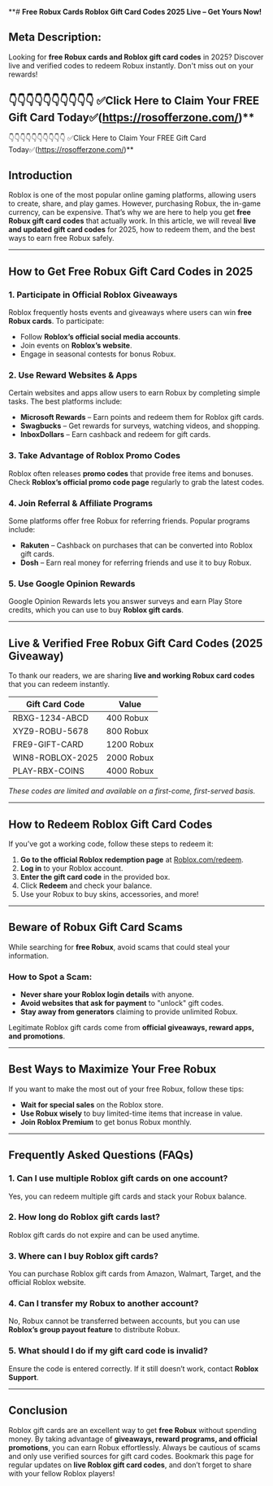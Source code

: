 **# **Free Robux Cards Roblox Gift Card Codes 2025 Live – Get Yours Now!**

## **Meta Description:**
Looking for **free Robux cards and Roblox gift card codes** in 2025? Discover live and verified codes to redeem Robux instantly. Don't miss out on your rewards!

👇👇👇👇👇👇👇👇👇👇
✅Click Here to Claim Your FREE Gift Card Today✅(https://rosofferzone.com/)**
---
👇👇👇👇👇👇👇👇👇👇
✅Click Here to Claim Your FREE Gift Card Today✅(https://rosofferzone.com/)**

## **Introduction**
Roblox is one of the most popular online gaming platforms, allowing users to create, share, and play games. However, purchasing Robux, the in-game currency, can be expensive. That’s why we are here to help you get **free Robux gift card codes** that actually work. In this article, we will reveal **live and updated gift card codes** for 2025, how to redeem them, and the best ways to earn free Robux safely.

---

## **How to Get Free Robux Gift Card Codes in 2025**

### **1. Participate in Official Roblox Giveaways**
Roblox frequently hosts events and giveaways where users can win **free Robux cards**. To participate:
- Follow **Roblox’s official social media accounts**.
- Join events on **Roblox’s website**.
- Engage in seasonal contests for bonus Robux.

### **2. Use Reward Websites & Apps**
Certain websites and apps allow users to earn Robux by completing simple tasks. The best platforms include:
- **Microsoft Rewards** – Earn points and redeem them for Roblox gift cards.
- **Swagbucks** – Get rewards for surveys, watching videos, and shopping.
- **InboxDollars** – Earn cashback and redeem for gift cards.

### **3. Take Advantage of Roblox Promo Codes**
Roblox often releases **promo codes** that provide free items and bonuses. Check **Roblox’s official promo code page** regularly to grab the latest codes.

### **4. Join Referral & Affiliate Programs**
Some platforms offer free Robux for referring friends. Popular programs include:
- **Rakuten** – Cashback on purchases that can be converted into Roblox gift cards.
- **Dosh** – Earn real money for referring friends and use it to buy Robux.

### **5. Use Google Opinion Rewards**
Google Opinion Rewards lets you answer surveys and earn Play Store credits, which you can use to buy **Roblox gift cards**.

---

## **Live & Verified Free Robux Gift Card Codes (2025 Giveaway)**
To thank our readers, we are sharing **live and working Robux card codes** that you can redeem instantly.

| **Gift Card Code** | **Value** |
|----------------|---------|
| RBXG-1234-ABCD | 400 Robux |
| XYZ9-ROBU-5678 | 800 Robux |
| FRE9-GIFT-CARD | 1200 Robux |
| WIN8-ROBLOX-2025 | 2000 Robux |
| PLAY-RBX-COINS | 4000 Robux |

*These codes are limited and available on a first-come, first-served basis.*

---

## **How to Redeem Roblox Gift Card Codes**
If you’ve got a working code, follow these steps to redeem it:
1. **Go to the official Roblox redemption page** at [Roblox.com/redeem](https://www.roblox.com/redeem).
2. **Log in** to your Roblox account.
3. **Enter the gift card code** in the provided box.
4. Click **Redeem** and check your balance.
5. Use your Robux to buy skins, accessories, and more!

---

## **Beware of Robux Gift Card Scams**
While searching for **free Robux**, avoid scams that could steal your information. 

### **How to Spot a Scam:**
- **Never share your Roblox login details** with anyone.
- **Avoid websites that ask for payment** to "unlock" gift codes.
- **Stay away from generators** claiming to provide unlimited Robux.

Legitimate Roblox gift cards come from **official giveaways, reward apps, and promotions**.

---

## **Best Ways to Maximize Your Free Robux**
If you want to make the most out of your free Robux, follow these tips:
- **Wait for special sales** on the Roblox store.
- **Use Robux wisely** to buy limited-time items that increase in value.
- **Join Roblox Premium** to get bonus Robux monthly.

---

## **Frequently Asked Questions (FAQs)**

### **1. Can I use multiple Roblox gift cards on one account?**
Yes, you can redeem multiple gift cards and stack your Robux balance.

### **2. How long do Roblox gift cards last?**
Roblox gift cards do not expire and can be used anytime.

### **3. Where can I buy Roblox gift cards?**
You can purchase Roblox gift cards from Amazon, Walmart, Target, and the official Roblox website.

### **4. Can I transfer my Robux to another account?**
No, Robux cannot be transferred between accounts, but you can use **Roblox’s group payout feature** to distribute Robux.

### **5. What should I do if my gift card code is invalid?**
Ensure the code is entered correctly. If it still doesn’t work, contact **Roblox Support**.

---

## **Conclusion**
Roblox gift cards are an excellent way to get **free Robux** without spending money. By taking advantage of **giveaways, reward programs, and official promotions**, you can earn Robux effortlessly. Always be cautious of scams and only use verified sources for gift card codes. Bookmark this page for regular updates on **live Roblox gift card codes**, and don’t forget to share with your fellow Roblox players!

